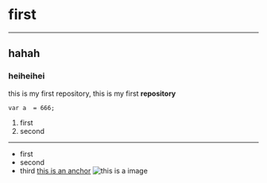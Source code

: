 # first
---
## hahah
### heiheihei
this is my first repository, this is my first <strong>repository</strong>

```
var a  = 666;
```
1. first
2. second
---
- first
- second
- third
[this is an anchor](https://www.baidu.com/)
![this is a image](https://www.baidu.com/img/2016_10_09logo_61d59f1e74db0be41ffe1d31fb8edef3.png)
